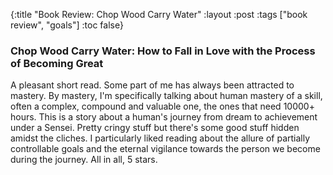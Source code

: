 {:title "Book Review: Chop Wood Carry Water"
 :layout :post
 :tags ["book review", "goals"]
 :toc false}

### Chop Wood Carry Water: How to Fall in Love with the Process of Becoming Great

A pleasant short read. Some part of me has always been attracted to mastery. By mastery, I'm specifically talking about human mastery of a skill, often a complex, compound and valuable one, the ones that need 10000+ hours. This is a story about a human's journey from dream to achievement under a Sensei. Pretty cringy stuff but there's some good stuff hidden amidst the cliches. I particularly liked reading about the allure of partially controllable goals and the eternal vigilance towards the person we become during the journey. All in all, 5 stars.
